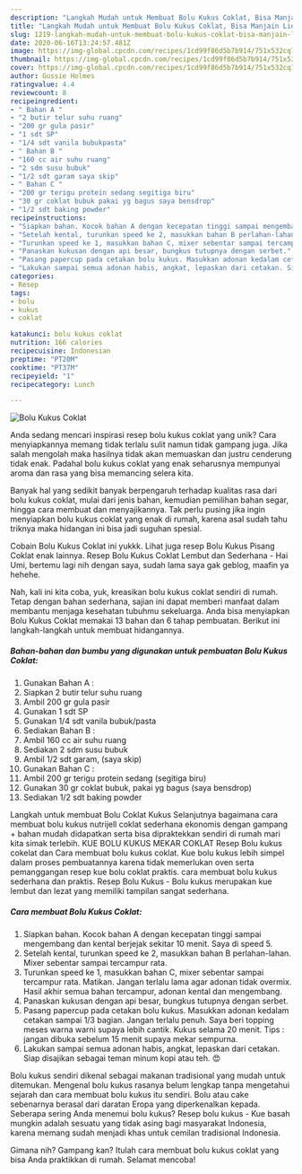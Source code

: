```yaml
---
description: "Langkah Mudah untuk Membuat Bolu Kukus Coklat, Bisa Manjain Lidah"
title: "Langkah Mudah untuk Membuat Bolu Kukus Coklat, Bisa Manjain Lidah"
slug: 1219-langkah-mudah-untuk-membuat-bolu-kukus-coklat-bisa-manjain-lidah
date: 2020-06-16T13:24:57.481Z
image: https://img-global.cpcdn.com/recipes/1cd99f86d5b7b914/751x532cq70/bolu-kukus-coklat-foto-resep-utama.jpg
thumbnail: https://img-global.cpcdn.com/recipes/1cd99f86d5b7b914/751x532cq70/bolu-kukus-coklat-foto-resep-utama.jpg
cover: https://img-global.cpcdn.com/recipes/1cd99f86d5b7b914/751x532cq70/bolu-kukus-coklat-foto-resep-utama.jpg
author: Gussie Holmes
ratingvalue: 4.4
reviewcount: 8
recipeingredient:
- " Bahan A "
- "2 butir telur suhu ruang"
- "200 gr gula pasir"
- "1 sdt SP"
- "1/4 sdt vanila bubukpasta"
- " Bahan B "
- "160 cc air suhu ruang"
- "2 sdm susu bubuk"
- "1/2 sdt garam saya skip"
- " Bahan C "
- "200 gr terigu protein sedang segitiga biru"
- "30 gr coklat bubuk pakai yg bagus saya bensdrop"
- "1/2 sdt baking powder"
recipeinstructions:
- "Siapkan bahan. Kocok bahan A dengan kecepatan tinggi sampai mengembang dan kental berjejak sekitar 10 menit. Saya di speed 5."
- "Setelah kental, turunkan speed ke 2, masukkan bahan B perlahan-lahan. Mixer sebentar sampai tercampur rata."
- "Turunkan speed ke 1, masukkan bahan C, mixer sebentar sampai tercampur rata. Matikan. Jangan terlalu lama agar adonan tidak overmix. Hasil akhir semua bahan tercampur, adonan kental dan mengembang."
- "Panaskan kukusan dengan api besar, bungkus tutupnya dengan serbet."
- "Pasang papercup pada cetakan bolu kukus. Masukkan adonan kedalam cetakan sampai 1/3 bagian. Jangan terlalu penuh. Saya beri topping meses warna warni supaya lebih cantik. Kukus selama 20 menit. Tips : jangan dibuka sebelum 15 menit supaya mekar sempurna."
- "Lakukan sampai semua adonan habis, angkat, lepaskan dari cetakan. Siap disajikan sebagai teman minum kopi atau teh. 😍"
categories:
- Resep
tags:
- bolu
- kukus
- coklat

katakunci: bolu kukus coklat 
nutrition: 166 calories
recipecuisine: Indonesian
preptime: "PT20M"
cooktime: "PT37M"
recipeyield: "1"
recipecategory: Lunch

---
```



![Bolu Kukus Coklat](https://img-global.cpcdn.com/recipes/1cd99f86d5b7b914/751x532cq70/bolu-kukus-coklat-foto-resep-utama.jpg)

Anda sedang mencari inspirasi resep bolu kukus coklat yang unik? Cara menyiapkannya memang tidak terlalu sulit namun tidak gampang juga. Jika salah mengolah maka hasilnya tidak akan memuaskan dan justru cenderung tidak enak. Padahal bolu kukus coklat yang enak seharusnya mempunyai aroma dan rasa yang bisa memancing selera kita.

Banyak hal yang sedikit banyak berpengaruh terhadap kualitas rasa dari bolu kukus coklat, mulai dari jenis bahan, kemudian pemilihan bahan segar, hingga cara membuat dan menyajikannya. Tak perlu pusing jika ingin menyiapkan bolu kukus coklat yang enak di rumah, karena asal sudah tahu triknya maka hidangan ini bisa jadi suguhan spesial.

Cobain Bolu Kukus Coklat ini yukkk. Lihat juga resep Bolu Kukus Pisang Coklat enak lainnya. Resep Bolu Kukus Coklat Lembut dan Sederhana - Hai Umi, bertemu lagi nih dengan saya, sudah lama saya gak geblog, maafin ya hehehe.


Nah, kali ini kita coba, yuk, kreasikan bolu kukus coklat sendiri di rumah. Tetap dengan bahan sederhana, sajian ini dapat memberi manfaat dalam membantu menjaga kesehatan tubuhmu sekeluarga. Anda bisa menyiapkan Bolu Kukus Coklat memakai 13 bahan dan 6 tahap pembuatan. Berikut ini langkah-langkah untuk membuat hidangannya.

<!--inarticleads1-->

##### Bahan-bahan dan bumbu yang digunakan untuk pembuatan Bolu Kukus Coklat:

1. Gunakan  Bahan A :
1. Siapkan 2 butir telur suhu ruang
1. Ambil 200 gr gula pasir
1. Gunakan 1 sdt SP
1. Gunakan 1/4 sdt vanila bubuk/pasta
1. Sediakan  Bahan B :
1. Ambil 160 cc air suhu ruang
1. Sediakan 2 sdm susu bubuk
1. Ambil 1/2 sdt garam, (saya skip)
1. Gunakan  Bahan C :
1. Ambil 200 gr terigu protein sedang (segitiga biru)
1. Gunakan 30 gr coklat bubuk, pakai yg bagus (saya bensdrop)
1. Sediakan 1/2 sdt baking powder


Langkah untuk membuat Bolu Coklat Kukus  Selanjutnya bagaimana cara membuat bolu kukus nutrijell coklat sederhana ekonomis dengan gampang + bahan mudah didapatkan serta bisa dipraktekkan sendiri di rumah mari kita simak terlebih. KUE BOLU KUKUS MEKAR COKLAT Resep Bolu kukus cokelat dan Cara membuat bolu kukus coklat. Kue bolu kukus lebih simpel dalam proses pembuatannya karena tidak memerlukan oven serta pemanggangan resep kue bolu coklat praktis. cara membuat bolu kukus sederhana dan praktis. Resep Bolu Kukus - Bolu kukus merupakan kue lembut dan lezat yang memiliki tampilan sangat sederhana. 

<!--inarticleads2-->

##### Cara membuat Bolu Kukus Coklat:

1. Siapkan bahan. Kocok bahan A dengan kecepatan tinggi sampai mengembang dan kental berjejak sekitar 10 menit. Saya di speed 5.
1. Setelah kental, turunkan speed ke 2, masukkan bahan B perlahan-lahan. Mixer sebentar sampai tercampur rata.
1. Turunkan speed ke 1, masukkan bahan C, mixer sebentar sampai tercampur rata. Matikan. Jangan terlalu lama agar adonan tidak overmix. Hasil akhir semua bahan tercampur, adonan kental dan mengembang.
1. Panaskan kukusan dengan api besar, bungkus tutupnya dengan serbet.
1. Pasang papercup pada cetakan bolu kukus. Masukkan adonan kedalam cetakan sampai 1/3 bagian. Jangan terlalu penuh. Saya beri topping meses warna warni supaya lebih cantik. Kukus selama 20 menit. Tips : jangan dibuka sebelum 15 menit supaya mekar sempurna.
1. Lakukan sampai semua adonan habis, angkat, lepaskan dari cetakan. Siap disajikan sebagai teman minum kopi atau teh. 😍


Bolu kukus sendiri dikenal sebagai makanan tradisional yang mudah untuk ditemukan. Mengenal bolu kukus rasanya belum lengkap tanpa mengetahui sejarah dan cara membuat bolu kukus itu sendiri. Bolu atau cake sebenarnya berasal dari daratan Eropa yang diperkenalkan kepada. Seberapa sering Anda menemui bolu kukus? Resep bolu kukus - Kue basah mungkin adalah sesuatu yang tidak asing bagi masyarakat Indonesia, karena memang sudah menjadi khas untuk cemilan tradisional Indonesia. 

Gimana nih? Gampang kan? Itulah cara membuat bolu kukus coklat yang bisa Anda praktikkan di rumah. Selamat mencoba!
